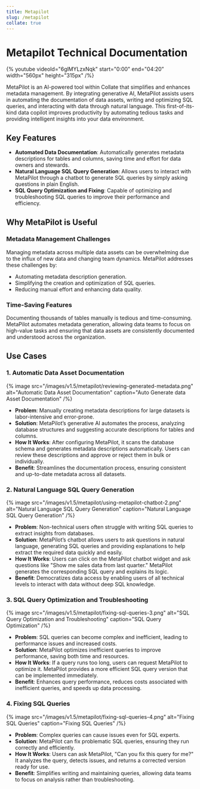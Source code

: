 ```yaml
---
title: Metapilot
slug: /metapilot
collate: true
---
```


# Metapilot Technical Documentation

{%  youtube videoId="6glMYLzxNqk" start="0:00" end="04:20” width="560px" height="315px" /%}

MetaPilot is an AI-powered tool within Collate that simplifies and enhances metadata management. By integrating generative AI, MetaPilot assists users in automating the documentation of data assets, writing and optimizing SQL queries, and interacting with data through natural language. This first-of-its-kind data copilot improves productivity by automating tedious tasks and providing intelligent insights into your data environment.

## Key Features

- **Automated Data Documentation**: Automatically generates metadata descriptions for tables and columns, saving time and effort for data owners and stewards.
- **Natural Language SQL Query Generation**: Allows users to interact with MetaPilot through a chatbot to generate SQL queries by simply asking questions in plain English.
- **SQL Query Optimization and Fixing**: Capable of optimizing and troubleshooting SQL queries to improve their performance and efficiency.

## Why MetaPilot is Useful

### Metadata Management Challenges

Managing metadata across multiple data assets can be overwhelming due to the influx of new data and changing team dynamics. MetaPilot addresses these challenges by:

- Automating metadata description generation.
- Simplifying the creation and optimization of SQL queries.
- Reducing manual effort and enhancing data quality.

### Time-Saving Features

Documenting thousands of tables manually is tedious and time-consuming. MetaPilot automates metadata generation, allowing data teams to focus on high-value tasks and ensuring that data assets are consistently documented and understood across the organization.

## Use Cases

### 1. Automatic Data Asset Documentation

{% image
src="/images/v1.5/metapilot/reviewing-generated-metadata.png"
alt="Automatic Data Asset Documentation"
caption="Auto Generate data Asset Documentation"
/%}

- **Problem**: Manually creating metadata descriptions for large datasets is labor-intensive and error-prone.
- **Solution**: MetaPilot’s generative AI automates the process, analyzing database structures and suggesting accurate descriptions for tables and columns.
- **How It Works**: After configuring MetaPilot, it scans the database schema and generates metadata descriptions automatically. Users can review these descriptions and approve or reject them in bulk or individually.
- **Benefit**: Streamlines the documentation process, ensuring consistent and up-to-date metadata across all datasets.

### 2. Natural Language SQL Query Generation

{% image
src="/images/v1.5/metapilot/using-metapilot-chatbot-2.png"
alt="Natural Language SQL Query Generation"
caption="Natural Language SQL Query Generation"
/%}

- **Problem**: Non-technical users often struggle with writing SQL queries to extract insights from databases.
- **Solution**: MetaPilot’s chatbot allows users to ask questions in natural language, generating SQL queries and providing explanations to help extract the required data quickly and easily.
- **How It Works**: Users can click on the MetaPilot chatbot widget and ask questions like "Show me sales data from last quarter." MetaPilot generates the corresponding SQL query and explains its logic.
- **Benefit**: Democratizes data access by enabling users of all technical levels to interact with data without deep SQL knowledge.

### 3. SQL Query Optimization and Troubleshooting

{% image
src="/images/v1.5/metapilot/fixing-sql-queries-3.png"
alt="SQL Query Optimization and Troubleshooting"
caption="SQL Query Optimization"
/%}

- **Problem**: SQL queries can become complex and inefficient, leading to performance issues and increased costs.
- **Solution**: MetaPilot optimizes inefficient queries to improve performance, saving both time and resources.
- **How It Works**: If a query runs too long, users can request MetaPilot to optimize it. MetaPilot provides a more efficient SQL query version that can be implemented immediately.
- **Benefit**: Enhances query performance, reduces costs associated with inefficient queries, and speeds up data processing.

### 4. Fixing SQL Queries

{% image
src="/images/v1.5/metapilot/fixing-sql-queries-4.png"
alt="Fixing SQL Queries"
caption="Fixing SQL Queries"
/%}

- **Problem**: Complex queries can cause issues even for SQL experts.
- **Solution**: MetaPilot can fix problematic SQL queries, ensuring they run correctly and efficiently.
- **How It Works**: Users can ask MetaPilot, "Can you fix this query for me?" It analyzes the query, detects issues, and returns a corrected version ready for use.
- **Benefit**: Simplifies writing and maintaining queries, allowing data teams to focus on analysis rather than troubleshooting.
